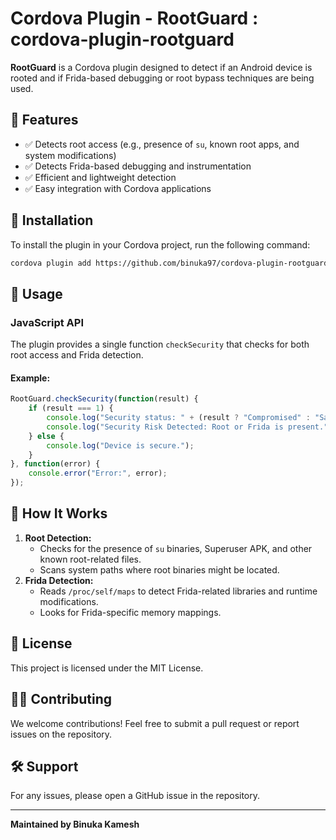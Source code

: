 # Cordova Plugin - RootGuard : cordova-plugin-rootguard

**RootGuard** is a Cordova plugin designed to detect if an Android device is rooted and if Frida-based debugging or root bypass techniques are being used.

## 📌 Features
- ✅ Detects root access (e.g., presence of `su`, known root apps, and system modifications)
- ✅ Detects Frida-based debugging and instrumentation
- ✅ Efficient and lightweight detection
- ✅ Easy integration with Cordova applications

## 🚀 Installation
To install the plugin in your Cordova project, run the following command:

```sh
cordova plugin add https://github.com/binuka97/cordova-plugin-rootguard.git
```

## 📖 Usage
### JavaScript API
The plugin provides a single function `checkSecurity` that checks for both root access and Frida detection.

#### Example:
```js
RootGuard.checkSecurity(function(result) {
    if (result === 1) {
        console.log("Security status: " + (result ? "Compromised" : "Safe"));
        console.log("Security Risk Detected: Root or Frida is present.");
    } else {
        console.log("Device is secure.");
    }
}, function(error) {
    console.error("Error:", error);
});
```

## 🔧 How It Works
1. **Root Detection:**
   - Checks for the presence of `su` binaries, Superuser APK, and other known root-related files.
   - Scans system paths where root binaries might be located.
2. **Frida Detection:**
   - Reads `/proc/self/maps` to detect Frida-related libraries and runtime modifications.
   - Looks for Frida-specific memory mappings.

## 📜 License
This project is licensed under the MIT License.

## 👨‍💻 Contributing
We welcome contributions! Feel free to submit a pull request or report issues on the repository.

## 🛠 Support
For any issues, please open a GitHub issue in the repository.

---

**Maintained by Binuka Kamesh**